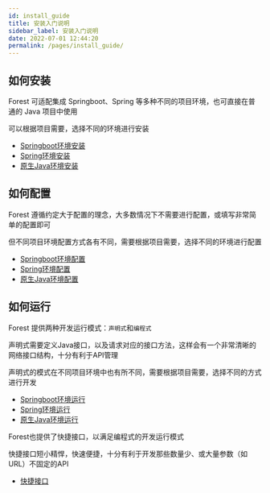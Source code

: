```yaml
---
id: install_guide
title: 安装入门说明
sidebar_label: 安装入门说明
date: 2022-07-01 12:44:20
permalink: /pages/install_guide/
---
```



## 如何安装

Forest 可适配集成 Springboot、Spring 等多种不同的项目环境，也可直接在普通的 Java 项目中使用

可以根据项目需要，选择不同的环境进行安装

- [Springboot环境安装](docs/1.5.x文档/020.入门/002.spring_boot_install.md)
- [Spring环境安装](docs/1.5.x文档/020.入门/005.spring_install.md)
- [原生Java环境安装](docs/1.5.x文档/020.入门/008.java_install.md)

## 如何配置

Forest 遵循约定大于配置的理念，大多数情况下不需要进行配置，或填写非常简单的配置即可

但不同项目环境配置方式各有不同，需要根据项目需要，选择不同的环境进行配置

- [Springboot环境配置](docs/1.5.x文档/020.入门/003.spring_boot_config.md)
- [Spring环境配置](docs/1.5.x文档/020.入门/006.spring_config.md)
- [原生Java环境配置](docs/1.5.x文档/020.入门/009.java_config.md)

## 如何运行

Forest 提供两种开发运行模式：`声明式`和`编程式`

声明式需要定义Java接口，以及请求对应的接口方法，这样会有一个非常清晰的网络接口结构，十分有利于API管理

声明式的模式在不同项目环境中也有所不同，需要根据项目需要，选择不同的方式进行开发

- [Springboot环境运行](docs/1.5.x文档/020.入门/004.spring_boot_usage.md)
- [Spring环境运行](docs/1.5.x文档/020.入门/007.spring_usage.md)
- [原生Java环境运行](docs/1.5.x文档/020.入门/010.java_usage.md)

Forest也提供了快捷接口，以满足编程式的开发运行模式

快捷接口短小精悍，快速便捷，十分有利于开发那些数量少、或大量参数（如URL）不固定的API

- [快捷接口](docs/1.5.x文档/020.入门/011.param_api.md)


